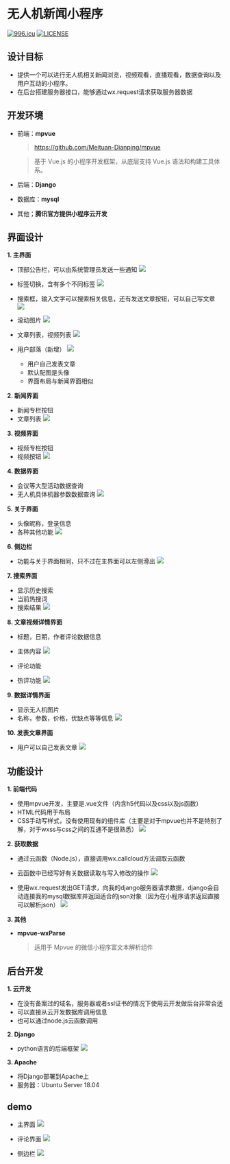 # 无人机新闻小程序

[![996.icu](https://img.shields.io/badge/link-996.icu-red.svg)](https://996.icu)
[![LICENSE](https://img.shields.io/badge/license-NPL%20(The%20996%20Prohibited%20License)-blue.svg)](https://github.com/996icu/996.ICU/blob/master/LICENSE)

## 设计目标
* 提供一个可以进行无人机相关新闻浏览，视频观看，直播观看，数据查询以及用户互动的小程序。
* 在后台搭建服务器接口，能够通过wx.request请求获取服务器数据

## 开发环境
* 前端：**mpvue**
    > https://github.com/Meituan-Dianping/mpvue

    > 基于 Vue.js 的小程序开发框架，从底层支持 Vue.js 语法和构建工具体系。
* 后端：**Django**
* 数据库：**mysql**
* 其他；**腾讯官方提供小程序云开发**

## 界面设计
**1. 主界面**
* 顶部公告栏，可以由系统管理员发送一些通知
![](demo/notice-bar.png)

* 标签切换，含有多个不同标签
![](demo/tab-changer.png)

* 搜索框，输入文字可以搜索相关信息，还有发送文章按钮，可以自己写文章
![](demo/searchbox.png)

* 滚动图片
![](demo/swiper.png)

* 文章列表，视频列表
![](demo/list.png)

* 用户部落（新增）
![](demo/userlist.png)

    * 用户自己发表文章
    * 默认配图是头像
    * 界面布局与新闻界面相似

**2. 新闻界面**
* 新闻专栏按钮
* 文章列表
![](demo/list.png)

**3. 视频界面**
* 视频专栏按钮
* 视频按钮
![](demo/videolist.png)

**4. 数据界面**
* 会议等大型活动数据查询
* 无人机具体机器参数数据查询
![](demo/data.png)

**5. 关于界面**
* 头像昵称，登录信息
* 各种其他功能
![](demo/about.png)

**6. 侧边栏**
* 功能与关于界面相同，只不过在主界面可以左侧滑出
![](demo/left.png)

**7. 搜索界面**
* 显示历史搜索
* 当前热搜词
* 搜索结果
![](demo/search.png)

**8. 文章视频详情界面**
* 标题，日期，作者评论数据信息
* 主体内容
![](demo/detail-news.png)

* 评论功能
* 热评功能
![](demo/comment.png)

**9. 数据详情界面**
* 显示无人机图片
* 名称，参数，价格，优缺点等等信息
![](demo/detail-data.png)

**10. 发表文章界面**
* 用户可以自己发表文章
![](demo/write.png)

## 功能设计
**1. 前端代码**
* 使用mpvue开发，主要是.vue文件（内含h5代码以及css以及js函数）
* HTML代码用于布局
* CSS手动写样式，没有使用现有的组件库（主要是对于mpvue也并不是特别了解，对于wxss与css之间的互通不是很熟悉）
![](demo/dir-struc.png)

**2. 获取数据**
* 通过云函数（Node.js），直接调用wx.callcloud方法调取云函数
* 云函数中已经写好有关数据读取与写入修改的操作
![](demo/cloud.png)

* 使用wx.request发出GET请求，向我的django服务器请求数据，django会自动连接我的mysql数据库并返回适合的json对象（因为在小程序请求返回直接可以解析json）
![](demo/request.png)

**3. 其他**
* **mpvue-wxParse**
    > 适用于 Mpvue 的微信小程序富文本解析组件

## 后台开发
**1. 云开发**
* 在没有备案过的域名，服务器或者ssl证书的情况下使用云开发做后台非常合适
* 可以直接从云开发数据库调用信息
* 也可以通过node.js云函数调用

**2. Django**
* python语言的后端框架
![](demo/django.png)

**3. Apache**
* 将Django部署到Apache上
* 服务器：Ubuntu Server 18.04

## demo
* 主界面
![](demo/d1.jpg)

* 评论界面
![](demo/d2.jpg)

* 侧边栏
![](demo/d3.jpg)
